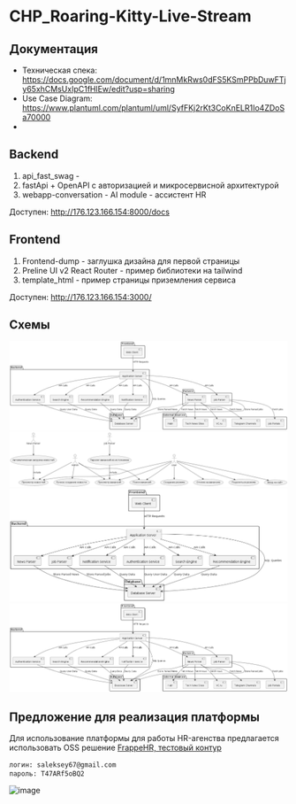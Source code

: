# CHP_Roaring-Kitty-Live-Stream

## Документация
- Техническая спека: https://docs.google.com/document/d/1mnMkRws0dFS5KSmPPbDuwFTjy65xhCMsUxIpC1fHlEw/edit?usp=sharing
- Use Case Diagram: https://www.plantuml.com/plantuml/uml/SyfFKj2rKt3CoKnELR1Io4ZDoSa70000
- 


## Backend
1. api_fast_swag - 
2. fastApi + OpenAPI с авторизацией и микросервисной архитектурой
3. webapp-conversation - AI module - ассистент HR

Доступен: http://176.123.166.154:8000/docs

## Frontend
1. Frontend-dump - заглушка дизайна для первой страницы
2. Preline UI v2 React Router - пример библиотеки на tailwind
3. template_html - пример страницы приземления сервиса

Доступен: http://176.123.166.154:3000/

## Схемы

![2024-06-16 21.42.42.jpg](2024-06-16%2021.42.42.jpg)
![image_2024-06-16_21-28-20.png](image_2024-06-16_21-28-20.png)
![image_2024-06-16_21-32-36.png](image_2024-06-16_21-32-36.png)
![image_2024-06-16_21-40-31.png](image_2024-06-16_21-40-31.png)

## Предложение для реализация платформы

Для использование платформы для работы HR-агенства предлагается использовать OSS решение
<a href='https://lct2421.frappehr.com/app/hr'>FrappeHR, тестовый контур</a>
```
логин: saleksey67@gmail.com
пароль: T47ARf5oBQ2
```
![image](https://camo.githubusercontent.com/60700bd5ee05ebcc1ce25f2da927659271eb20d5258eec2c12ec1dedd6194ca1/68747470733a2f2f6c6374323432312e66726170706568722e636f6d2f6173736574732f6672617070652f696d616765732f776f726b666c6f772d6275696c6465722e676966)

